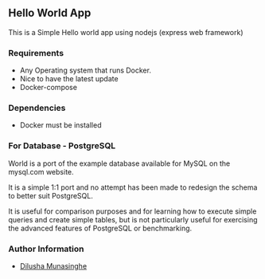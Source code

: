 Hello World App
----
This is a Simple Hello world app using nodejs (express web framework) 

### Requirements
- Any Operating system that runs Docker.
- Nice to have the latest update
- Docker-compose 

### Dependencies
- Docker must be installed

### For Database - PostgreSQL

World is a port of the example database available for MySQL on the mysql.com
website.

It is a simple 1:1 port and no attempt has been made to redesign the schema to
better suit PostgreSQL.

It is useful for comparison purposes and for learning how to execute simple
queries and create simple tables, but is not particularly useful for exercising
the advanced features of PostgreSQL or benchmarking.


### Author Information
- [Dilusha Munasinghe](mailto:dnmu96@gmail.com)
